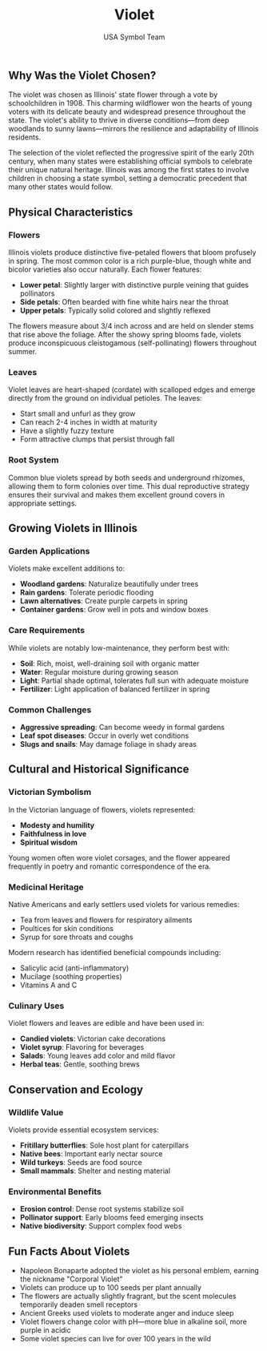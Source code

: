 ﻿---
title: Violet
scientific_name: Viola sororia
adopted_year: 1908
date_published: 2020-03-15
date_modified: 2025-01-15
author: USA Symbol Team
blooming_season: Spring (April-June)
colors: Purple, Blue, White
height: 4-8 inches
fragrance: Mild, sweet
petal_count: 5 petals
soil_type: Moist, well-drained
sun_requirements: Partial shade to full sun
water_needs: Moderate
hardiness: USDA zones 3-9
native_habitat: Woodlands, meadows, lawns
conservation_status: Secure
medicinal_uses: 
  - "Anti-inflammatory properties"
  - "Traditional cough remedy"
  - "Skin condition treatments"
cultural_significance:
  - "Symbol of modesty and faithfulness"
  - "Used in Victorian flower language"
  - "Traditional spring wildflower"
sources:
  - name: Illinois State Museum
    url: https://www.museum.state.il.us/
    description: Historical information about state symbols
  - name: Lady Bird Johnson Wildflower Center
    url: https://www.wildflower.org/plants/result.php?id_plant=VISO
    description: Native plant database and growing information
  - name: Missouri Botanical Garden
    url: https://www.missouribotanicalgarden.org/
    description: Botanical information and conservation status
---

## Why Was the Violet Chosen?

The violet was chosen as Illinois' state flower through a vote by schoolchildren in 1908. This charming wildflower won the hearts of young voters with its delicate beauty and widespread presence throughout the state. The violet's ability to thrive in diverse conditions—from deep woodlands to sunny lawns—mirrors the resilience and adaptability of Illinois residents.

The selection of the violet reflected the progressive spirit of the early 20th century, when many states were establishing official symbols to celebrate their unique natural heritage. Illinois was among the first states to involve children in choosing a state symbol, setting a democratic precedent that many other states would follow.

## Physical Characteristics

### Flowers

Illinois violets produce distinctive five-petaled flowers that bloom profusely in spring. The most common color is a rich purple-blue, though white and bicolor varieties also occur naturally. Each flower features:

- **Lower petal**: Slightly larger with distinctive purple veining that guides pollinators
- **Side petals**: Often bearded with fine white hairs near the throat
- **Upper petals**: Typically solid colored and slightly reflexed

The flowers measure about 3/4 inch across and are held on slender stems that rise above the foliage. After the showy spring blooms fade, violets produce inconspicuous cleistogamous (self-pollinating) flowers throughout summer.

### Leaves

Violet leaves are heart-shaped (cordate) with scalloped edges and emerge directly from the ground on individual petioles. The leaves:
- Start small and unfurl as they grow
- Can reach 2-4 inches in width at maturity
- Have a slightly fuzzy texture
- Form attractive clumps that persist through fall

### Root System

Common blue violets spread by both seeds and underground rhizomes, allowing them to form colonies over time. This dual reproductive strategy ensures their survival and makes them excellent ground covers in appropriate settings.

## Growing Violets in Illinois

### Garden Applications

Violets make excellent additions to:
- **Woodland gardens**: Naturalize beautifully under trees
- **Rain gardens**: Tolerate periodic flooding
- **Lawn alternatives**: Create purple carpets in spring
- **Container gardens**: Grow well in pots and window boxes

### Care Requirements

While violets are notably low-maintenance, they perform best with:
- **Soil**: Rich, moist, well-draining soil with organic matter
- **Water**: Regular moisture during growing season
- **Light**: Partial shade optimal, tolerates full sun with adequate moisture
- **Fertilizer**: Light application of balanced fertilizer in spring

### Common Challenges

- **Aggressive spreading**: Can become weedy in formal gardens
- **Leaf spot diseases**: Occur in overly wet conditions
- **Slugs and snails**: May damage foliage in shady areas

## Cultural and Historical Significance

### Victorian Symbolism

In the Victorian language of flowers, violets represented:
- **Modesty and humility**
- **Faithfulness in love**
- **Spiritual wisdom**

Young women often wore violet corsages, and the flower appeared frequently in poetry and romantic correspondence of the era.

### Medicinal Heritage

Native Americans and early settlers used violets for various remedies:
- Tea from leaves and flowers for respiratory ailments
- Poultices for skin conditions
- Syrup for sore throats and coughs

Modern research has identified beneficial compounds including:
- Salicylic acid (anti-inflammatory)
- Mucilage (soothing properties)
- Vitamins A and C

### Culinary Uses

Violet flowers and leaves are edible and have been used in:
- **Candied violets**: Victorian cake decorations
- **Violet syrup**: Flavoring for beverages
- **Salads**: Young leaves add color and mild flavor
- **Herbal teas**: Gentle, soothing brews

## Conservation and Ecology

### Wildlife Value

Violets provide essential ecosystem services:
- **Fritillary butterflies**: Sole host plant for caterpillars
- **Native bees**: Important early nectar source
- **Wild turkeys**: Seeds are food source
- **Small mammals**: Shelter and nesting material

### Environmental Benefits

- **Erosion control**: Dense root systems stabilize soil
- **Pollinator support**: Early blooms feed emerging insects
- **Native biodiversity**: Support complex food webs

## Fun Facts About Violets

- Napoleon Bonaparte adopted the violet as his personal emblem, earning the nickname "Corporal Violet"
- Violets can produce up to 100 seeds per plant annually
- The flowers are actually slightly fragrant, but the scent molecules temporarily deaden smell receptors
- Ancient Greeks used violets to moderate anger and induce sleep
- Violet flowers change color with pH—more blue in alkaline soil, more purple in acidic
- Some violet species can live for over 100 years in the wild